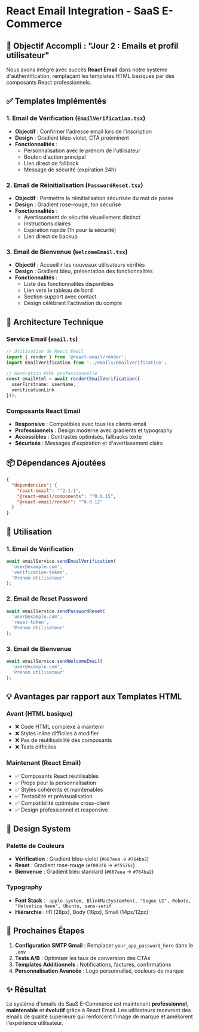 # React Email Integration - SaaS E-Commerce

## 🎯 Objectif Accompli : "Jour 2 : Emails et profil utilisateur"

Nous avons intégré avec succès **React Email** dans notre système d'authentification, remplaçant les templates HTML basiques par des composants React professionnels.

## ✅ Templates Implémentés

### 1. Email de Vérification (`EmailVerification.tsx`)
- **Objectif** : Confirmer l'adresse email lors de l'inscription
- **Design** : Gradient bleu-violet, CTA proéminent
- **Fonctionnalités** :
  - Personnalisation avec le prénom de l'utilisateur
  - Bouton d'action principal
  - Lien direct de fallback
  - Message de sécurité (expiration 24h)

### 2. Email de Réinitialisation (`PasswordReset.tsx`)
- **Objectif** : Permettre la réinitialisation sécurisée du mot de passe
- **Design** : Gradient rose-rouge, ton sécurisé
- **Fonctionnalités** :
  - Avertissement de sécurité visuellement distinct
  - Instructions claires
  - Expiration rapide (1h pour la sécurité)
  - Lien direct de backup

### 3. Email de Bienvenue (`WelcomeEmail.tsx`)
- **Objectif** : Accueillir les nouveaux utilisateurs vérifiés
- **Design** : Gradient bleu, présentation des fonctionnalités
- **Fonctionnalités** :
  - Liste des fonctionnalités disponibles
  - Lien vers le tableau de bord
  - Section support avec contact
  - Design célébrant l'activation du compte

## 🔧 Architecture Technique

### Service Email (`email.ts`)
```typescript
// Utilisation de React Email
import { render } from '@react-email/render';
import EmailVerification from '../emails/EmailVerification';

// Génération HTML professionnelle
const emailHtml = await render(EmailVerification({ 
  userFirstname: userName, 
  verificationLink 
}));
```

### Composants React Email
- **Responsive** : Compatibles avec tous les clients email
- **Professionnels** : Design moderne avec gradients et typography
- **Accessibles** : Contrastes optimisés, fallbacks texte
- **Sécurisés** : Messages d'expiration et d'avertissement clairs

## 📦 Dépendances Ajoutées

```json
{
  "dependencies": {
    "react-email": "^2.1.1",
    "@react-email/components": "^0.0.15",
    "@react-email/render": "^0.0.12"
  }
}
```

## 🚀 Utilisation

### 1. Email de Vérification
```typescript
await emailService.sendEmailVerification(
  'user@example.com',
  'verification-token',
  'Prénom Utilisateur'
);
```

### 2. Email de Reset Password  
```typescript
await emailService.sendPasswordReset(
  'user@example.com', 
  'reset-token',
  'Prénom Utilisateur'
);
```

### 3. Email de Bienvenue
```typescript
await emailService.sendWelcomeEmail(
  'user@example.com',
  'Prénom Utilisateur'
);
```

## 💡 Avantages par rapport aux Templates HTML

### Avant (HTML basique)
- ❌ Code HTML complexe à maintenir
- ❌ Styles inline difficiles à modifier
- ❌ Pas de réutilisabilité des composants
- ❌ Tests difficiles

### Maintenant (React Email)
- ✅ Composants React réutilisables
- ✅ Props pour la personnalisation
- ✅ Styles cohérents et maintenables  
- ✅ Testabilité et prévisualisation
- ✅ Compatibilité optimisée cross-client
- ✅ Design professionnel et responsive

## 🎨 Design System

### Palette de Couleurs
- **Vérification** : Gradient bleu-violet (`#667eea` → `#764ba2`)
- **Reset** : Gradient rose-rouge (`#f093fb` → `#f5576c`)  
- **Bienvenue** : Gradient bleu standard (`#667eea` → `#764ba2`)

### Typography
- **Font Stack** : `-apple-system, BlinkMacSystemFont, "Segoe UI", Roboto, "Helvetica Neue", Ubuntu, sans-serif`
- **Hiérarchie** : H1 (28px), Body (16px), Small (14px/12px)

## 🔮 Prochaines Étapes

1. **Configuration SMTP Gmail** : Remplacer `your_app_password_here` dans le `.env`
2. **Tests A/B** : Optimiser les taux de conversion des CTAs
3. **Templates Additionnels** : Notifications, factures, confirmations
4. **Personnalisation Avancée** : Logo personnalisé, couleurs de marque

## ✨ Résultat

Le système d'emails de SaaS E-Commerce est maintenant **professionnel**, **maintenable** et **évolutif** grâce à React Email. Les utilisateurs recevront des emails de qualité supérieure qui renforcent l'image de marque et améliorent l'expérience utilisateur.
